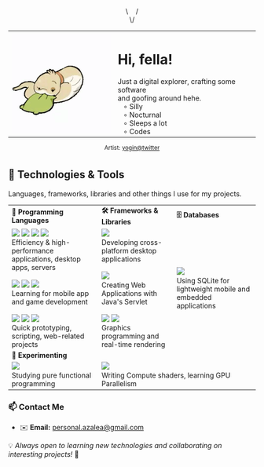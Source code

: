 <p align="center">
\&nbsp;&nbsp;&nbsp;&nbsp;/<br>
\/
</p>
<table align="center">
  <tr>
    <td>
      <img src="yoginnnnnn - 1814364995263799600.gif" width="240"> 
    </td>
    <td valign="top">
     <h1>Hi, fella! </h1>
        Just a digital explorer, crafting some software&nbsp;&nbsp;&nbsp;<br>
        and goofing around hehe.<br>
        &nbsp;&nbsp;&nbsp;∘ Silly <br>
        &nbsp;&nbsp;&nbsp;∘ Nocturnal <br>
        &nbsp;&nbsp;&nbsp;∘ Sleeps a lot <br>
        &nbsp;&nbsp;&nbsp;∘ Codes <br>
    </td>
  </tr>
</table>
<p align="center">
  <sup> Artist: <a href="https://x.com/yoginnnnnn">yogin@twitter</a></sup>
</p>


## 🔧 Technologies & Tools

Languages, frameworks, libraries and other things I use for my projects.
<table>
  <tr>
    <td>
      <strong>🚀 Programming Languages</strong>
    </td>
    <td>
      <strong>🛠️ Frameworks & Libraries</strong>
    </td>
    <td>
      <strong>🗄️ Databases</strong>
    </td>
  </tr>
  <tr>
    <td>
      <img src="https://img.shields.io/badge/c-%2300599C.svg?style=flat&logo=c&logoColor=white"> <img src="https://img.shields.io/badge/c++-%2300599C.svg?style=flat&logo=c%2B%2B&logoColor=white"> <img src="https://img.shields.io/badge/Go-%2300ADD8.svg?&logo=go&logoColor=white"> <img src="https://img.shields.io/badge/rust-%23000000.svg?style=flat&logo=rust&logoColor=white"> <br> 
      Efficiency & high-performance applications, desktop apps, servers <br><br>
      <img src="https://img.shields.io/badge/kotlin-%237F52FF.svg?style=flat&logo=kotlin&logoColor=white"> <img src="https://img.shields.io/badge/lua-%232C2D72.svg?style=flat&logo=lua&logoColor=white"> <img src="https://img.shields.io/badge/java-%23ED8B00.svg?style=flat&logo=openjdk&logoColor=white"> <br> 
      Learning for mobile app and game development <br><br>
      <img src="https://img.shields.io/badge/typescript-%23007ACC.svg?style=flat&logo=typescript&logoColor=white"> <img src="https://img.shields.io/badge/javascript-%23323330.svg?style=flat&logo=javascript&logoColor=%23F7DF1E"> <img src="https://img.shields.io/badge/python-3670A0?style=flat&logo=python&logoColor=ffdd54"> <br> 
      Quick prototyping, scripting, web-related projects 
    </td>
    <td>
      <img src="https://img.shields.io/badge/Qt-%23217346.svg?style=flat&logo=Qt&logoColor=white"> <br> 
      Developing cross-platform desktop applications <br><br>
      <img src="https://img.shields.io/badge/Spring%20Boot-6DB33F?logo=springboot&logoColor=fff"> <br>
      Creating Web Applications with Java's Servlet <br><br>
      <img src="https://img.shields.io/badge/OpenGL-%23FFFFFF.svg?style=flat&logo=opengl"> <img src="https://img.shields.io/badge/WebGL-990000?logo=webgl&logoColor=white&style=flat"> <br> 
      Graphics programming and real-time rendering
    </td>
    <td>
      <img src="https://img.shields.io/badge/sqlite-%2307405e.svg?style=flat&logo=sqlite&logoColor=white"> <br> 
      Using SQLite for lightweight mobile and embedded applications
    </td>
  </tr>
  <tr>
    <td colspan="3">
      <strong>📑 Experimenting</strong>
    </td>
  </tr>
  <tr>
    <td>
      <img src="https://img.shields.io/badge/Haskell-5e5086?logo=haskell&logoColor=white"> <br>
      Studying pure functional programming
    </td>
    <td colspan="2">
      <img src="https://img.shields.io/badge/Metal-%23a22984.svg?style=flat&logo=data:image/svg+xml;base64,PHN2ZyBoZWlnaHQ9IjIwIiB2aWV3Qm94PSIwIDAgMjUgMjAiIHdpZHRoPSIyNSIgeG1sbnM9Imh0dHA6Ly93d3cudzMub3JnLzIwMDAvc3ZnIj48cGF0aCBkPSJtNiAxNmgxLjg3NnYtNi44MzhsNS42MyA2LjgzOHYtNS42MjFsNS4yOCA1LjYyMWgyLjIxNGwtOS4zMjItMTAuMjc1djQuOTY0bC01LjY3OC02LjY4OXoiIGZpbGw9IiNmZmYiLz48L3N2Zz4="> <br>
      Writing Compute shaders, learning GPU Parallelism
    </td>
  </tr>
</table>

### 📫 Contact Me

- ✉️ **Email:** [personal.azalea@gmail.com](mailto\:personal.azalea@gmail.com)

💡 *Always open to learning new technologies and collaborating on interesting projects!* 🚀
